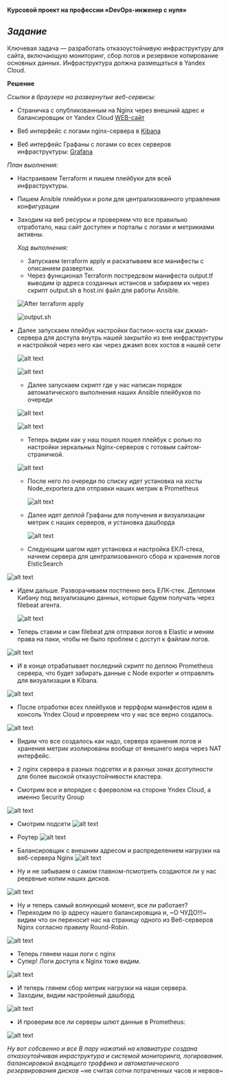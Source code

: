 **Курсовой проект на профессии «DevOps-инженер с нуля»**

*Задание*
----
Ключевая задача — разработать отказоустойчивую инфраструктуру для сайта, включающую мониторинг, сбор логов и резервное копирование основных данных. Инфраструктура должна размещаться в Yandex Cloud.

**Решение**

*Ссылки в браузере на развернутые веб-сервисы:*
- Страничка с опубликованным на Nginx через внешний адрес и балансировщик от Yandex Cloud [WEB-сайт](http://158.160.137.9/)
- Веб интерфейс с логами nginx-сервера в [Kibana](http://158.160.96.134:5601/app/discover#/?_g=(filters:!(),refreshInterval:(pause:!t,value:0),time:(from:now-15m,to:now))&_a=(columns:!(),filters:!(),index:dba56bd0-3611-11ef-8806-290a3ef9f9f8,interval:auto,query:(language:kuery,query:''),sort:!(!('@timestamp',desc))))

- Веб интерфейс Графаны с логами со всех серверов инфраструктуры: [Grafana](http://158.160.47.100:3000/explore?orgId=1&left=%7B%22datasource%22:%22PBFA97CFB590B2093%22,%22queries%22:%5B%7B%22refId%22:%22A%22,%22datasource%22:%7B%22type%22:%22prometheus%22,%22uid%22:%22PBFA97CFB590B2093%22%7D,%22editorMode%22:%22builder%22,%22expr%22:%22node_exporter_build_info%7Bgoversion%3D%5C%22go1.18.1%5C%22%7D%22,%22legendFormat%22:%22__auto%22,%22range%22:true,%22instant%22:true%7D%5D,%22range%22:%7B%22from%22:%22now-5m%22,%22to%22:%22now%22%7D%7D)

*План выолнения:*  


- Настраиваем Terraform и пишем плейбуки для всей инфраструктуры.
- Пишем Ansible плейбуки и роли для централизованного управления конфигурации
- Заходим на веб ресурсы и проверяем что все правильно отработало, наш сайт доступен и порталы с логами и метрикиами активны.

  *Ход выполнения:*

  - Запускаем terraform apply и раскатываем все манифесты с описанием развертки.
  - Через функционал Terraform постредсвом манифеста output.tf выводим ip адреса созданных истансов и забираем их через скрипт output.sh в host.ini файл для работы Ansible.
  
   ![After terraform apply](https://github.com/sash3939/Devops_Cource_work/assets/156709540/5b3cc46f-a99e-4554-8c19-9f7bbed38d5c)

   ![output.sh](https://github.com/sash3939/Devops_Cource_work/assets/156709540/1a8966e0-cd47-436f-b0f2-1da86489f90b)

  
- Далее запускаем плейбук настройки бастион-хоста как джмап-сервера для доступа внутрь нашей закрытйо из вне инфраструктуры и настройкой через него как через джамп всех хостов в нашей сети

  ![alt text](https://github.com/mezhibo/Course_work/blob/9cdd71da7fd6afd3946ff697548cf6878d2fc820/IMG/3.jpg)

  ![alt text](https://github.com/mezhibo/Course_work/blob/9cdd71da7fd6afd3946ff697548cf6878d2fc820/IMG/4.jpg)


  - Далее запускаем скрипт где у нас написан порядок автоматического выполнения наших Ansible плейбуков по очереди

   ![alt text](https://github.com/mezhibo/Course_work/blob/9cdd71da7fd6afd3946ff697548cf6878d2fc820/IMG/6.jpg)

   ![alt text](https://github.com/mezhibo/Course_work/blob/9cdd71da7fd6afd3946ff697548cf6878d2fc820/IMG/5.jpg)


  - Теперь видим как у наш пошел пошел плейбук с ролью по настройки зеркальных Nginx-серверов с готовым сайтом-страничкой.

  ![alt text](https://github.com/mezhibo/Course_work/blob/9cdd71da7fd6afd3946ff697548cf6878d2fc820/IMG/install_nginx.jpg)

  - После него по очереди по списку идет установка на хосты Node_exportera для отправки наших метрик в Prometheus
 
    ![alt text](https://github.com/mezhibo/Course_work/blob/9cdd71da7fd6afd3946ff697548cf6878d2fc820/IMG/install_node_exporter.jpg)

  - Далее идет деплой Графаны для получения и визуализации метрик с наших серверов, и установка дашборда

     ![alt text](https://github.com/mezhibo/Course_work/blob/9cdd71da7fd6afd3946ff697548cf6878d2fc820/IMG/install%20grafana.jpg)

  - Следующим шагом идет установка и настройка ЕКЛ-стека, начнем сервера для централизованного сбора и хранения логов ElsticSearch

 ![alt text](https://github.com/mezhibo/Course_work/blob/9cdd71da7fd6afd3946ff697548cf6878d2fc820/IMG/install%20elastic.jpg)

 - Идем дальше. Разворачиваем постпенно весь ЕЛК-стек. Депломи Кибану под визуализацию данных, которые бдуем получать через filebeat агента.

   ![alt text](https://github.com/mezhibo/Course_work/blob/9cdd71da7fd6afd3946ff697548cf6878d2fc820/IMG/install%20elastic.jpg)

- Теперь ставим и сам filebeat для отправки логов в Elastic и меням права на паки, чтобы не было проблем с доступ к файлам логов.

![alt text](https://github.com/mezhibo/Course_work/blob/9cdd71da7fd6afd3946ff697548cf6878d2fc820/IMG/Install%20filebeat.jpg)

- И в конце отрабатывает последний скрипт по деплою Prometheus сервера, что будет забирать данные с Node exporter и отправлять для визуализации в Kibana.

![alt text](https://github.com/mezhibo/Course_work/blob/9cdd71da7fd6afd3946ff697548cf6878d2fc820/IMG/install%20prometheus.jpg)

- После отработки всех плейбуков и террформ манифестов идем в консоль Yndex Cloud и проверяем что у нас все верно создалось.

![alt text](https://github.com/mezhibo/Course_work/blob/9cdd71da7fd6afd3946ff697548cf6878d2fc820/IMG/all_servers.jpg)

- Видим что все создалось как надо, сервера хранения логов и хранения метрик изолированы вообще от внешнего мира через NAT интерфейс.
- 2 nginx сервера в разных подсетях и в рахных зонах дсотупности для более высокой отказустойчивости кластера.

- Смотрим все и впорядке с фаерволом на стороне Yndex Cloud, а именно Security Group

![alt text](https://github.com/mezhibo/Course_work/blob/9cdd71da7fd6afd3946ff697548cf6878d2fc820/IMG/security_group.jpg)  


- Смотрим подсети
![alt text](https://github.com/mezhibo/Course_work/blob/9cdd71da7fd6afd3946ff697548cf6878d2fc820/IMG/network_sub_net.jpg)

- Роутер
![alt text](https://github.com/mezhibo/Course_work/blob/9cdd71da7fd6afd3946ff697548cf6878d2fc820/IMG/router.jpg)

- Балансировщик с внешним адресом и распределением нагрузки на веб-сервера Nginx
  ![alt text](https://github.com/mezhibo/Course_work/blob/9cdd71da7fd6afd3946ff697548cf6878d2fc820/IMG/alb.jpg)

- Ну и не забываем о самом главном-псмотреть создаются ли у нас реервные копии наших дисков.

![alt text](https://github.com/mezhibo/Course_work/blob/9cdd71da7fd6afd3946ff697548cf6878d2fc820/IMG/shedule%20shanshot.jpg)

- Ну и теперь самый волнующий момент, все ли работает?
- Переходим по ip адресу нашего балансировщиа и, ~О ЧУДО!!!~  видим что он переносит нас на страницу одного из Веб-серверов Nginx согласно правилу Round-Robin.

![alt text](https://github.com/mezhibo/Course_work/blob/9cdd71da7fd6afd3946ff697548cf6878d2fc820/IMG/web_nginx.jpg)

- Теперь глянем наши логи с nginx
- Супер! Логи доступа к Nginx тоже видим.

![alt text](https://github.com/mezhibo/Course_work/blob/9cdd71da7fd6afd3946ff697548cf6878d2fc820/IMG/web_kinaba.jpg)

- И теперь глянем сбор метрик нагрузки на наши сервера.
- Заходим, видим настройеный дашборд

![alt text](https://github.com/mezhibo/Course_work/blob/9cdd71da7fd6afd3946ff697548cf6878d2fc820/IMG/web_grafana.jpg)

- И проверим все ли серверы шлют данные в Prometheus:

![alt text](https://github.com/mezhibo/Course_work/blob/9cdd71da7fd6afd3946ff697548cf6878d2fc820/IMG/kibana_hosts.jpg)

*Ну вот собсвенно и все*
*В пару нажатий на клавиатуре создана отказоутойчивая инраструктура и системой мониторинга, логирования. балансировкой входящего траффика и автоматиеческого резервирования дисков*
~не считая сотни потраченных часов и нервов~


  



    
